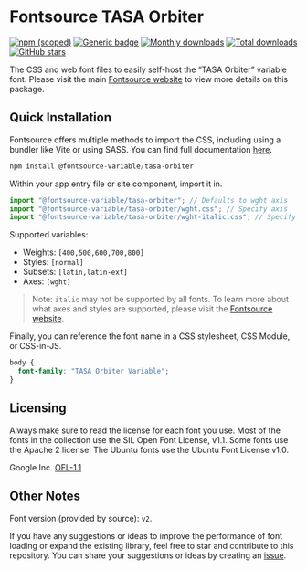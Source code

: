 # Fontsource TASA Orbiter

[![npm (scoped)](https://img.shields.io/npm/v/@fontsource-variable/tasa-orbiter?color=brightgreen)](https://www.npmjs.com/package/@fontsource-variable/tasa-orbiter) [![Generic badge](https://img.shields.io/badge/fontsource-passing-brightgreen)](https://github.com/fontsource/fontsource) [![Monthly downloads](https://badgen.net/npm/dm/@fontsource-variable/tasa-orbiter)](https://github.com/fontsource/fontsource) [![Total downloads](https://badgen.net/npm/dt/@fontsource-variable/tasa-orbiter)](https://github.com/fontsource/fontsource) [![GitHub stars](https://img.shields.io/github/stars/fontsource/fontsource.svg?style=social&label=Star)](https://github.com/fontsource/fontsource/stargazers)

The CSS and web font files to easily self-host the “TASA Orbiter” variable font. Please visit the main [Fontsource website](https://fontsource.org/fonts/tasa-orbiter) to view more details on this package.

## Quick Installation

Fontsource offers multiple methods to import the CSS, including using a bundler like Vite or using SASS. You can find full documentation [here](https://fontsource.org/docs/getting-started/introduction).

```javascript
npm install @fontsource-variable/tasa-orbiter
```

Within your app entry file or site component, import it in.

```javascript
import "@fontsource-variable/tasa-orbiter"; // Defaults to wght axis
import "@fontsource-variable/tasa-orbiter/wght.css"; // Specify axis
import "@fontsource-variable/tasa-orbiter/wght-italic.css"; // Specify axis and style
```

Supported variables:
- Weights: `[400,500,600,700,800]`
- Styles: `[normal]`
- Subsets: `[latin,latin-ext]`
- Axes: `[wght]`

> Note: `italic` may not be supported by all fonts. To learn more about what axes and styles are supported, please visit the [Fontsource website](https://fontsource.org/fonts/tasa-orbiter).

Finally, you can reference the font name in a CSS stylesheet, CSS Module, or CSS-in-JS.

```css
body {
  font-family: "TASA Orbiter Variable";
}
```

## Licensing
Always make sure to read the license for each font you use. Most of the fonts in the collection use the SIL Open Font License, v1.1. Some fonts use the Apache 2 license. The Ubuntu fonts use the Ubuntu Font License v1.0.

Google Inc.
[OFL-1.1](http://scripts.sil.org/OFL)

## Other Notes
Font version (provided by source): `v2`.

If you have any suggestions or ideas to improve the performance of font loading or expand the existing library, feel free to star and contribute to this repository. You can share your suggestions or ideas by creating an [issue](https://github.com/fontsource/fontsource/issues).